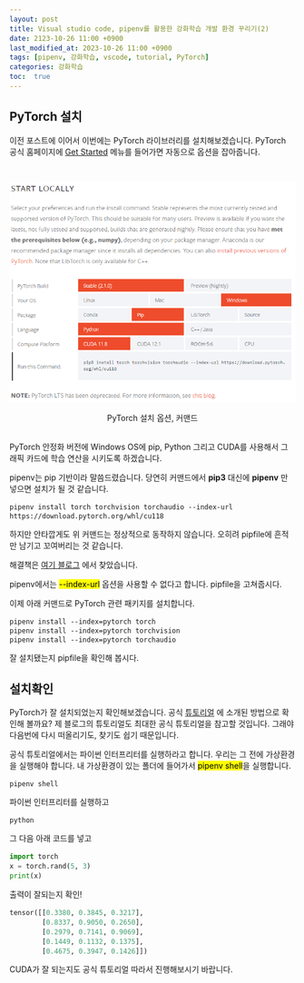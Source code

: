 ```yaml
---
layout: post
title: Visual studio code, pipenv를 활용한 강화학습 개발 환경 꾸리기(2)
date: 2123-10-26 11:00 +0900
last_modified_at: 2023-10-26 11:00 +0900
tags: [pipenv, 강화학습, vscode, tutorial, PyTorch]
categories: 강화학습
toc:  true
---
```


## PyTorch 설치

이전 포스트에 이어서 이번에는 PyTorch 라이브러리를 설치해보겠습니다.
PyTorch 공식 홈페이지에 [Get Started](https://pytorch.org/get-started/locally/) 메뉴를 들어가면 자동으로 옵션을 잡아줍니다.

<br/>

![torch_start](/assets/img/RL_2/torch_start.png "pytorch start page")
<center>PyTorch 설치 옵션, 커맨드</center>

<br/>

PyTorch 안정화 버전에 Windows OS에 pip, Python 그리고 CUDA를 사용해서 그래픽 카드에 학습 연산을 시키도록 하겠습니다.

pipenv는 pip 기반이라 말씀드렸습니다. 당연히 커맨드에서 __pip3__ 대신에 __pipenv__ 만 넣으면 설치가 될 것 같습니다.

```console
pipenv install torch torchvision torchaudio --index-url https://download.pytorch.org/whl/cu118
```

하지만 안타깝게도 위 커맨드는 정상적으로 동작하지 않습니다.
오히려 pipfile에 흔적만 남기고 꼬여버리는 것 같습니다.

해결책은 [여기 블로그](https://velog.io/@sihyeong671/Pipenv-PyTorch-%ED%99%98%EA%B2%BD%EC%84%A4%EC%A0%95) 에서 찾았습니다.

pipenv에서는 <mark>--index-url</mark> 옵션을 사용할 수 없다고 합니다.
pipfile을 고쳐줍시다.

이제 아래 커맨드로 PyTorch 관련 패키지를 설치합니다.

```console
pipenv install --index=pytorch torch
pipenv install --index=pytorch torchvision
pipenv install --index=pytorch torchaudio
```

잘 설치됐는지 pipfile을 확인해 봅시다.

## 설치확인

PyTorch가 잘 설치되었는지 확인해보겠습니다.
공식 [튜토리얼](https://pytorch.org/get-started/locally/#windows-verification) 에 소개된 방법으로 확인해 볼까요?
제 블로그의 튜토리얼도 최대한 공식 튜토리얼을 참고할 것입니다.
그래야 다음번에 다시 떠올리기도, 찾기도 쉽기 때문입니다.

공식 튜토리얼에서는 파이썬 인터프리터를 실행하라고 합니다.
우리는 그 전에 가상환경을 실행해야 합니다.
내 가상환경이 있는 폴더에 들어가서 <mark>pipenv shell</mark>을 실행합니다.

```console
pipenv shell
```

파이썬 인터프리터를 실행하고

```console
python
```

그 다음 아래 코드를 넣고

```python
import torch
x = torch.rand(5, 3)
print(x)
```

출력이 잘되는지 확인!

```python
tensor([[0.3380, 0.3845, 0.3217],
        [0.8337, 0.9050, 0.2650],
        [0.2979, 0.7141, 0.9069],
        [0.1449, 0.1132, 0.1375],
        [0.4675, 0.3947, 0.1426]])
```

CUDA가 잘 되는지도 공식 튜토리얼 따라서 진행해보시기 바랍니다.